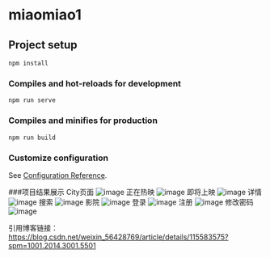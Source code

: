 # miaomiao1

## Project setup
```
npm install
```

### Compiles and hot-reloads for development
```
npm run serve
```

### Compiles and minifies for production
```
npm run build
```

### Customize configuration
See [Configuration Reference](https://cli.vuejs.org/config/).

###项目结果展示
City页面
    ![image](https://github.com/tingge23/miaomiao/blob/master/images/1.png)
正在热映
    ![image](https://github.com/tingge23/miaomiao/blob/master/images/2.png)
即将上映
    ![image](https://github.com/tingge23/miaomiao/blob/master/images/3.png)
详情
    ![image](https://github.com/tingge23/miaomiao/blob/master/images/9.png)
搜索
    ![image](https://github.com/tingge23/miaomiao/blob/master/images/4.png)
影院
    ![image](https://github.com/tingge23/miaomiao/blob/master/images/5.png)
登录
    ![image](https://github.com/tingge23/miaomiao/blob/master/images/6.png)
注册
    ![image](https://github.com/tingge23/miaomiao/blob/master/images/7.png)
修改密码
    ![image](https://github.com/tingge23/miaomiao/blob/master/images/8.png)

引用博客链接：https://blog.csdn.net/weixin_56428769/article/details/115583575?spm=1001.2014.3001.5501
